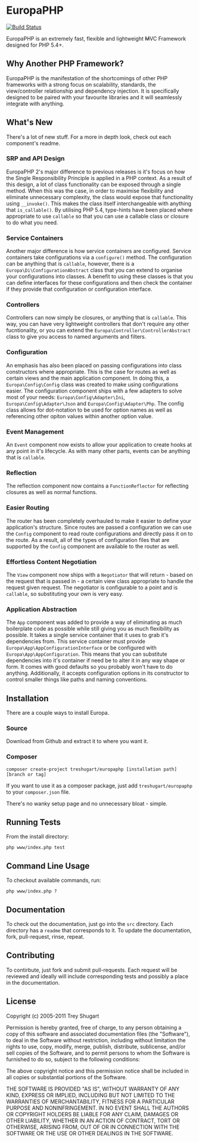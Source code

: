 EuropaPHP
=========

[![Build Status](https://travis-ci.org/treshugart/EuropaPHP.png)](https://travis-ci.org/treshugart/EuropaPHP)

EuropaPHP is an extremely fast, flexible and lightweight <del>M</del>VC Framework designed for PHP 5.4+.

Why Another PHP Framework?
--------------------------

EuropaPHP is the manifestation of the shortcomings of other PHP frameworks with a strong focus on scalability, standards, the view/controller relationship and dependency injection. It is specifically designed to be paired with your favourite libraries and it will seamlessly integrate with anything.

What's New
----------

There's a lot of new stuff. For a more in depth look, check out each component's readme.

### SRP and API Design

EuropaPHP 2's major difference to previous releases is it's focus on how the Single Responsibility Principle is applied in a PHP context. As a result of this design, a lot of class functionality can be exposed through a single method. When this was the case, in order to maximise flexibility and eliminate unnecessary complexity, the class would expose that functionality using `__invoke()`. This makes the class itself interchangeable with anything that `is_callable()`. By utilising PHP 5.4, type-hints have been placed where appropriate to use `callable` so that you can use a callable class or closure to do what you need.

### Service Containers

Another major difference is how service containers are configured. Service containers take configurations via a `configure()` method. The configuration can be anything that is `callable`, however, there is a `Europa\Di\ConfigurationAbstract` class that you can extend to organise your configurations into classes. A benefit to using these classes is that you can define interfaces for these configurations and then check the container if they provide that configuration or configuration interface.

### Controllers

Controllers can now simply be closures, or anything that is `callable`. This way, you can have very lightweight controllers that don't require any other fucntionality, or you can extend the `Europa\Controller\ControllerAbstract` class to give you access to named arguments and filters.

### Configuration

An emphasis has also been placed on passing configurations into class constructors where appropriate. This is the case for routes as well as certain views and the main application component. In doing this, a `Europa\Config\Config` class was created to make using configurations easier. The configuration component ships with a few adapters to solve most of your needs: `Europa\Config\Adapter\Ini`, `Europa\Config\Adapter\Json` and `Europa\Config\Adapter\Php`. The config class allows for dot-notation to be used for option names as well as referencing other opiton values within another option value.

### Event Management

An `Event` component now exists to allow your application to create hooks at any point in it's lifecycle. As with many other parts, events can be anything that is `callable`.

### Reflection

The reflection component now contains a `FunctionReflector` for reflecting closures as well as normal functions.

### Easier Routing

The router has been completely overhauled to make it easier to define your application's structure. Since routes are passed a configuration we can use the `Config` component to read route configurations and directly pass it on to the route. As a result, all of the types of configuration files that are supported by the `Config` component are available to the router as well.

### Effortless Content Negotiation

The `View` component now ships with a `Negotiator` that will return - based on the request that is passed in - a certain view class appropriate to handle the request given request. The negotiator is configurable to a point and is `callable`, so substituting your own is very easy.

### Application Abstraction

The `App` component was added to provide a way of eliminating as much boilerplate code as possible while still giving you as much flexibility as possible. It takes a single service container that it uses to grab it's dependencies from. This service container must provide `Europa\App\AppConfigurationInterface` or be configured with `Europa\App\AppConfiguration`. This means that you can substitute dependencies into it's container if need be to alter it in any way shape or form. It comes with good defaults so you probably won't have to do anything. Additionally, it accepts configuration options in its constructor to control smaller things like paths and naming conventions.

Installation
------------

There are a couple ways to install Europa.

### Source

Download from Github and extract it to where you want it.

### Composer

    composer create-project treshugart/europaphp [installation path] [branch or tag]

If you want to use it as a composer package, just add `treshugart/europaphp` to your `composer.json` file.

There's no wanky setup page and no unnecessary bloat - simple.

Running Tests
-------------

From the install directory:

    php www/index.php test

Command Line Usage
------------------

To checkout available commands, run:

    php www/index.php ?

Documentation
-------------

To check out the documentation, just go into the `src` directory. Each directory has a `readme` that corresponds to it. To update the documentation, fork, pull-request, rinse, repeat.

Contributing
------------

To contirbute, just fork and submit pull-requests. Each request will be reviewed and ideally will include corresponding tests and possibly a place in the documentation.

License
-------

Copyright (c) 2005-2011 Trey Shugart

Permission is hereby granted, free of charge, to any person obtaining a copy of this software and associated documentation files (the "Software"), to deal in the Software without restriction, including without limitation the rights to use, copy, modify, merge, publish, distribute, sublicense, and/or sell copies of the Software, and to permit persons to whom the Software is furnished to do so, subject to the following conditions:

The above copyright notice and this permission notice shall be included in all copies or substantial portions of the Software.

THE SOFTWARE IS PROVIDED "AS IS", WITHOUT WARRANTY OF ANY KIND, EXPRESS OR IMPLIED, INCLUDING BUT NOT LIMITED TO THE WARRANTIES OF MERCHANTABILITY, FITNESS FOR A PARTICULAR PURPOSE AND NONINFRINGEMENT. IN NO EVENT SHALL THE AUTHORS OR COPYRIGHT HOLDERS BE LIABLE FOR ANY CLAIM, DAMAGES OR OTHER LIABILITY, WHETHER IN AN ACTION OF CONTRACT, TORT OR OTHERWISE, ARISING FROM, OUT OF OR IN CONNECTION WITH THE SOFTWARE OR THE USE OR OTHER DEALINGS IN THE SOFTWARE.
